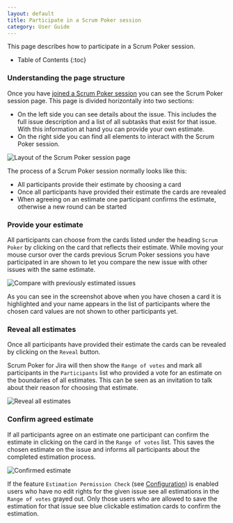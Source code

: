 ```yaml
---
layout: default
title: Participate in a Scrum Poker session
category: User Guide
---
```


This page describes how to participate in a Scrum Poker session.

* Table of Contents
{:toc}

### Understanding the page structure

Once you have [joined a Scrum Poker session](/join-scrum-poker-session) you can see the Scrum Poker session page.
This page is divided horizontally into two sections:

* On the left side you can see details about the issue.
This includes the full issue description and a list of all subtasks that exist for that issue.
With this information at hand you can provide your own estimate.
* On the right side you can find all elements to interact with the Scrum Poker session.

![Layout of the Scrum Poker session page](/images/participate-in-scrum-poker-session-page-layout.png)

The process of a Scrum Poker session normally looks like this:

* All participants provide their estimate by choosing a card
* Once all participants have provided their estimate the cards are revealed
* When agreeing on an estimate one participant confirms the estimate, otherwise a new round can be started

### Provide your estimate

All participants can choose from the cards listed under the heading `Scrum Poker` by clicking on the card that reflects their estimate.
While moving your mouse cursor over the cards previous Scrum Poker sessions you have participated in are shown to let you compare the new issue with other issues with the same estimate.

![Compare with previously estimated issues](/images/participate-in-scrum-poker-session-compare-estimates.png)

As you can see in the screenshot above when you have chosen a card it is highlighted and your name appears in the list of participants where the chosen card values are not shown to other participants yet.


### Reveal all estimates

Once all participants have provided their estimate the cards can be revealed by clicking on the `Reveal` button.

Scrum Poker for Jira will then show the `Range of votes` and mark all participants in the `Participants` list who provided a vote for an estimate on the boundaries of all estimates.
This can be seen as an invitation to talk about their reason for choosing that estimate.

![Reveal all estimates](/images/participate-in-scrum-poker-session-reveal-estimates.png)

### Confirm agreed estimate

If all participants agree on an estimate one participant can confirm the estimate in clicking on the card in the `Range of votes` list.
This saves the chosen estimate on the issue and informs all participants about the completed estimation process.

![Confirmed estimate](/images/participate-in-scrum-poker-session-confirmed-estimate.png)

If the feature `Estimation Permission Check` (see [Configuration](/configuration)) is enabled users who have no edit rights for the given issue see all estimations in the `Range of votes` grayed out.
Only those users who are allowed to save the estimation for that issue see blue clickable estimation cards to confirm the estimation.
